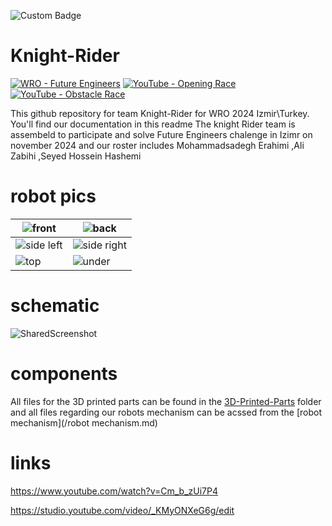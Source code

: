 ![Custom Badge](https://img.shields.io/badge/Background-Light_Blue-f0f8ff)

# Knight-Rider
[![WRO - Future Engineers](https://img.shields.io/badge/WRO-Future_Engineers-2e52af)](https://wro-association.org/wp-content/uploads/WRO-2024-Future-Engineers-Self-Driving-Cars-General-Rules.pdf)
[![YouTube - Opening Race](https://img.shields.io/badge/YouTube-▶️%20Opening_Race-df3e3e?logo=youtube)](https://www.youtube.com/watch?v=Cm_b_zUi7P4)
[![YouTube - Obstacle Race](https://img.shields.io/badge/YouTube-▶️%20Obstacle_Race-df3e3e?logo=youtube)](https://studio.youtube.com/video/_KMyONXeG6g/edit)


This github  repository for team Knight-Rider for WRO 2024 Izmir\Turkey. You'll find our documentation in this readme
The knight Rider team is assembeld to participate and solve Future Engineers chalenge in Izimr on november 2024 and our roster includes 
Mohammadsadegh Erahimi ,Ali Zabihi ,Seyed Hossein Hashemi

# robot pics

| ![front](https://github.com/user-attachments/assets/893830bf-bbf4-4076-b182-ff366b35381a)|![back](https://github.com/user-attachments/assets/7dd2da85-8d8c-4a52-82fe-d4ef05705d27)|
| -------------------------- | ---------------------------- |
|  ![side left](https://github.com/user-attachments/assets/42a4e8ba-32c9-41fa-9696-b8f444d2bad0)|![side right](https://github.com/user-attachments/assets/09851a68-6f88-4ba8-95c5-a989b5208d4f)|
| ![top](https://github.com/user-attachments/assets/51420475-b3c8-42bd-9a93-b83984ac317c) |![under](https://github.com/user-attachments/assets/e8a48bcf-849f-474c-92a4-1288103ac2e2)|

# schematic
![SharedScreenshot](https://github.com/user-attachments/assets/20f79a69-b7d5-4a05-9a67-008a8cae2ccd)

# components
All files for the 3D printed parts can be found in the [3D-Printed-Parts](/3D-Printed-Parts.md) folder and all files regarding our robots mechanism can be acssed from the [robot mechanism](/robot mechanism.md)


# links
https://www.youtube.com/watch?v=Cm_b_zUi7P4

https://studio.youtube.com/video/_KMyONXeG6g/edit

